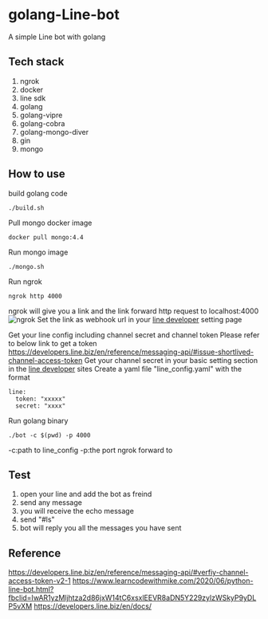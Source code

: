 # golang-Line-bot
A simple Line bot with golang

## Tech stack
1. ngrok
2. docker
3. line sdk
4. golang
5. golang-vipre
6. golang-cobra
7. golang-mongo-diver
8. gin
9. mongo

## How to use

build golang code
```
./build.sh
```

Pull mongo docker image
```
docker pull mongo:4.4
```

Run mongo image
```
./mongo.sh
```

Run ngrok
```
ngrok http 4000
```
ngrok will give you a link and the link forward http request to localhost:4000
![ngrok](https://user-images.githubusercontent.com/28688049/198027967-e9339925-d219-47dc-9fbc-a1b947daee29.png)
Set the link as webhook url in your [line developer](https://developers.line.biz/zh-hant/ "link") setting page


Get your line config including channel secret and channel token
Please refer to below link to get a token
https://developers.line.biz/en/reference/messaging-api/#issue-shortlived-channel-access-token
Get your channel secret in your basic setting section in the [line developer](https://developers.line.biz/zh-hant/ "link") sites
Create a yaml file "line_config.yaml" with the format
```
line:
  token: "xxxxx"
  secret: "xxxx"
```

Run golang binary
```
./bot -c $(pwd) -p 4000
```
-c:path to line_config 
-p:the port ngrok forward to

## Test
1. open your line and add the bot as freind
2. send any message
3. you will receive the echo message
4. send "#ls"
5. bot will reply you all the messages you have sent

## Reference
https://developers.line.biz/en/reference/messaging-api/#verfiy-channel-access-token-v2-1
https://www.learncodewithmike.com/2020/06/python-line-bot.html?fbclid=IwAR1yzMljhtza2d86jxW14tC6xsxlEEVR8aDN5Y229zylzWSkyP9yDLP5vXM
https://developers.line.biz/en/docs/
